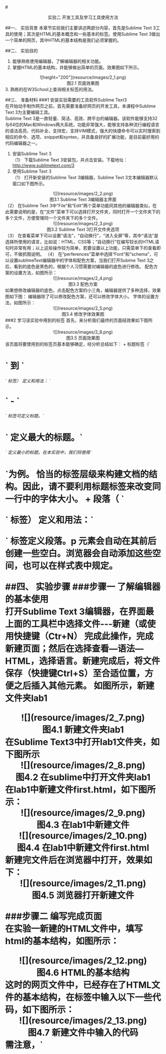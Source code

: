 #<center>实验二 开发工具及学习工具使用方法</center>

##一、	实验背景
 本章节实验我们主要讲述两部分内容，首先是Sublime Text 3工具的使用；其次是HTML的基本概念和一些基本的标签。使用Sublime Text 3做出一个简单的网页，其中HTML的基本结构是我们必须掌握的。  
 
##二、	实验目的
1.	能够熟练使用编辑器，了解编辑器的相关功能。
2.	掌握HTML的基本结构，并能够做出简单的页面。效果图如下所示。  

<center>![height="200"](resource/images/2_1.png)</center>  
<center>图2.1 页面效果图</center>  
3.	熟练的在W3School上查询相关标签的用法。    

##三、	准备材料 
###1	安装实验需要的工具软件Sublime Text3  
在开始动手制作网页之前，首先需要准备好网页的开发工具，本课程中Sublime Text 3为主要编辑工具。  
Sublime Text 3是一款轻量、简洁、高效、跨平台的编辑器。该软件能够支持32与64位的Mac和Windows两大系统，功能非常强大，能够支持各种流行编程语言的语法高亮、代码补全，支持宏，支持VIM模式，强大的快捷命令可以实时搜索到相应的命令、选项、snippet和syntex，并具备良好的扩展功能，是目前最好用的代码编辑器之一。
  1. 安装Sublime Text 3  
  （1）	下载Sublime Text 3安装包，并点击安装。下载地址：http://www.sublimetext.com/3
  2. 使用Sublime Text 3  
  （1）	打开新安装的Sublime Text 3编辑器，Sublime Text 3文本编辑器默认窗口如下图所示。  
  
  <center>![](resource/images/2_2.png)</center>  
  <center>图3.1  Sublime Text 3编辑器主界面</center>  
  （2）	在Sublime Text 3中“File”和“Edit”两个菜单功能同其他的编辑器类似，在此需要说明的是，在“文件”菜单下可以选择打开文件夹，同时打开一个文件夹下的多个文件，方便管理同一个文件夹下的多个文件。
  
  <center>![](resource/images/2_3.png)</center>  
  <center>图3.2  Sublime Text 3打开文件夹选项</center>  
  （3）	在查看菜单下可以设置“语法”，“自动换行”，“进入全屏”等，其中“语法”是选择所使用的语言，比如说：HTML、CSS等；“自动换行”在编写较长的HTML语句时非常有用；以上这些操作较为简单，若要设置以上功能，只需菜单下的查看即可，不做抓图说明。  
  （4）	在“perferences”菜单中选择“Font”和“schema”，可以设置sublimeText编辑器中的字体和配色方案，当我们打开Subime Text 3之后，看到的底色是黑色的，根据个人习惯需要对编辑器的底色进行修改。  
    配色方案的设置方法，如图所示：
  
  <center>![](resource/images/2_4.png)</center>  
  <center>图3.3 配色方案</center>  
    如果想修改编辑器的底色，点击配色方案的小三角，编辑器提供了多种选择，效果图如下图： 
    编辑器除了可以修改配色方案，还可以修改字体大小。  
    字体的设置方法，如图所示：
  
  <center>![](resource/images/2_5.png)</center>  
  <center>图3.4 修改字体效果图</center>  
###2	学习该实验中用到的标签
首先，来分析我们最终的页面结效果如下图所示。
  
  <center>![](resource/images/2_6.png)</center>  
  <center>图3.5 页面效果图</center>  
该页面将要使用到的标签页基本能够确定，经分析总结如下：  
+ 标题标签（`<h1>` 到 `<h6>` 标签）  
定义和用法： `<h1>` - `<h6>` 标签可定义标题。`<h1>` 定义最大的标题。`<h6>` 定义最小的标题。在本实验中，我们将使用`<h1>`为例。
恰当的标签层级来构建文档的结构。因此，请不要利用标题标签来改变同一行中的字体大小。  
+ 段落（ `<p>` 标签）  
定义和用法：`<p>` 标签定义段落。p 元素会自动在其前后创建一些空白。浏览器会自动添加这些空间，也可以在样式表中规定。  

##四、	实验步骤 
###步骤一  了解编辑器的基本使用  
打开Sublime Text 3编辑器，在界面最上面的工具栏中选择文件---新建（或使用快捷键（Ctr+N） 完成此操作，完成新建页面；然后在选择查看—语法—HTML，选择语言。新建完成后，将文件保存（快捷键Ctrl+S）至合适位置，方便之后插入其他元素。
如图所示，新建文件夹lab1
  
  <center>![](resource/images/2_7.png)</center>  
  <center>图4.1 新建文件夹lab1</center>  
在Sublime Text3中打开lab1文件夹，如下图所示
  
  <center>![](resource/images/2_8.png)</center>  
  <center>图4.2 在sublime中打开文件夹lab1</center>  
在lab1中新建文件first.html，如下图所示：
  
  <center>![](resource/images/2_9.png)</center>  
  <center>图4.3 在lab1中新建文件</center>  
  <center>![](resource/images/2_10.png)</center>  
  <center>图4.4 在lab1中新建文件first.html</center>  
新建完文件后在浏览器中打开，效果如下：
  <center>![](resource/images/2_11.png)</center>  
  <center>图4.5  浏览器打开新建文件</center>  
  
###步骤二  编写完成页面  
在实验一新建的HTML文件中，填写html的基本结构，如图所示：
  
  <center>![](resource/images/2_12.png)</center>  
  <center>图4.6 HTML的基本结构</center>  
这时的网页文件中，已经存在了HTML文件的基本结构，在<head>标签中输入以下一些代码，如下图所示：
  
  <center>![](resource/images/2_13.png)</center>  
  <center>图4.7  新建文件中输入的代码</center>  
需注意，`<title>`标签可定义页面文档的标题，浏览器会以特殊的方式来使用标题，并且通常把它放置在浏览器窗口的标题栏或状态栏上。同样，当把文档加入用户的链接列表或者收藏夹或书签列表时，标题将成为该文档链接的默认名称。
通过对于标题标签的学习，我们已经了解了hn标签的使用，此处我们需要将“承德旅游节”作为一号标题文字展示，代码如下，如图所示：
  
  <center>![](resource/images/2_14.png)</center>  
  <center>`<h1>`标签的基本使用</center>  
通过对于段落标签的学习，我们已经了解了`<p>`标签的使用，此处我们需要展示段落文字，代码如下，如图所示:  
  
  <center>![](resource/images/2_15.png)</center>    
  <center>图4.9  `<p>`标签的基本使用</center>   
最终的浏览器显示效果如下图：
  
  <center>![](resource/images/2_16.png)</center>  
  <center>图4.10 页面效果</center>  
  
###步骤三  掌握参考手册的用法  
在W3school中，提供了完整的HTML参考手册，其中包括标签、属性、实体等。是学习Web开发的重要工具。使用方法举例说明如下：
首先W3school的URL地址是：http://www.w3school.com.cn/  
在浏览器中打开，如下图所示：
  
  <center>![](resource/images/2_17.png)</center>
  <center>图4.11  W3school 首页</center>  
在其中选择左侧html帮助链接，进入html学习的首页，如下图所示：
  
  <center>![](resource/images/2_18.png)</center>  
  <center>图4.12  html首页</center>  
如果我们想学习html的标题标签的使用，在左侧的菜单中选择HTML标题即可，如下图所示：
  
  <center>![](resource/images/2_19.png)</center>  
  <center>图4.13  html标题的详细介绍</center>  
可以查看相关的词汇知识，语义知识，除此之外，我们还应该查询并掌握与标题相关的属性知识等。 
经历了这个学习过程后，为了能够熟练掌握相关标签和属性的使用，我们还可以在W3School上通过“试一试”来写一些小的实例，加深理解，如下图所示：
  
  <center>![](resource/images/2_20.png)</center>  
  <center>图4.14  html标题Demo</center>  
  
##五、	实验作业（完成并提交）

##六、	推荐阅读 
W3C参考手册   http://www.w3school.com.cn/
